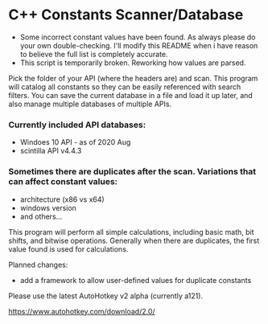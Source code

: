 # C++ Constants Scanner/Database

* Some incorrect constant values have been found.  As always please do your own double-checking.  I'll modify this README when i have reason to believe the full list is completely accurate.
* This script is temporarily broken.  Reworking how values are parsed.

Pick the folder of your API (where the headers are) and scan.  This program will catalog all constants so they can be easily referenced with search filters.  You can save the current database in a file and load it up later, and also manage multiple databases of multiple APIs.

### Currently included API databases:

* Windoes 10 API - as of 2020 Aug
* scintilla API v4.4.3

### Sometimes there are duplicates after the scan.  Variations that can affect constant values:

* architecture (x86 vs x64)
* windows version
* and others...

This program will perform all simple calculations, including basic math, bit shifts, and bitwise operations.  Generally when there are duplicates, the first value found is used for calculations.

Planned changes:

* add a framework to allow user-defined values for duplicate constants

Please use the latest AutoHotkey v2 alpha (currently a121).

https://www.autohotkey.com/download/2.0/
